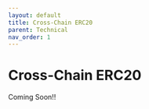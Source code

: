 ```yaml
---
layout: default
title: Cross-Chain ERC20
parent: Technical
nav_order: 1
---
```

# Cross-Chain ERC20
Coming Soon!!
